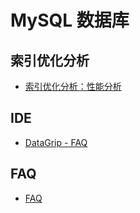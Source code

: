 # MySQL 数据库

## 索引优化分析

- [索引优化分析：性能分析](./optimize/optimize-explain.md)

## IDE

- [DataGrip - FAQ](../../development/ide/datagrip-faq.md)

## FAQ

- [FAQ](./faq.md)